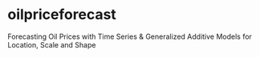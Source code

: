 # oilpriceforecast
Forecasting Oil Prices with Time Series &amp; Generalized Additive Models for Location, Scale and Shape
